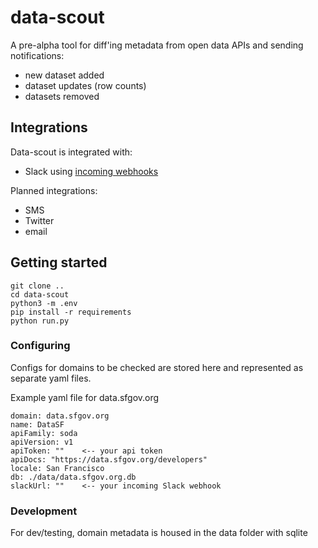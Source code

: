 # data-scout

A pre-alpha tool for diff'ing metadata from open data APIs and sending notifications:
- new dataset added
- dataset updates (row counts)
- datasets removed

## Integrations

Data-scout is integrated with:
- Slack using [incoming webhooks](https://api.slack.com/incoming-webhooks)

Planned integrations:
- SMS
- Twitter
- email

## Getting started

    git clone ..
    cd data-scout
    python3 -m .env
    pip install -r requirements
    python run.py

### Configuring

Configs for domains to be checked are stored here and represented as separate yaml files.

Example yaml file for data.sfgov.org

    domain: data.sfgov.org
    name: DataSF
    apiFamily: soda
    apiVersion: v1
    apiToken: ""    <-- your api token
    apiDocs: "https://data.sfgov.org/developers"
    locale: San Francisco
    db: ./data/data.sfgov.org.db
    slackUrl: ""    <-- your incoming Slack webhook

### Development

For dev/testing, domain metadata is housed in the data folder with sqlite

